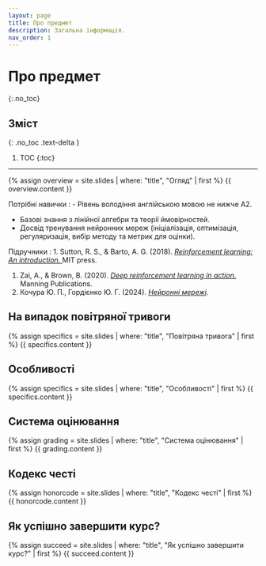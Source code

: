 ```yaml
---
layout: page
title: Про предмет
description: Загальна інформація.
nav_order: 1
---
```


# Про предмет
{:.no_toc}

## Зміст
{: .no_toc .text-delta }

1. TOC
{:toc}

---

{% assign overview = site.slides | where: "title", "Огляд" | first %}
{{ overview.content }}


Потрiбнi навички
: - Рівень володіння англійською мовою не нижче А2.
- Базовi знання з лiнiйної алгебри та теорiї ймовiрностей.
- Досвiд тренування нейронних мереж (iнiцiалiзацiя, оптимiзацiя, регуляризацiя, вибiр методу
та метрик для оцiнки).

Підручники
: 1. Sutton, R. S., & Barto, A. G. (2018). [*Reinforcement learning: An introduction.* ](http://incompleteideas.net/book/the-book-2nd.html) MIT press.
1. Zai, A., & Brown, B. (2020). [*Deep reinforcement learning in action.*](https://www.manning.com/books/deep-reinforcement-learning-in-action) Manning Publications.
1. Кочура Ю. П., Гордієнко Ю. Г. (2024). [*Нейронні мережі*](https://github.com/dml-book/dml/releases/download/v0.1.10/0.1.10-final.pdf).


## На випадок повітряної тривоги
{% assign specifics = site.slides | where: "title", "Повітряна тривога" | first %}
{{ specifics.content }}

## Особливостi
{% assign specifics = site.slides | where: "title", "Особливостi" | first %}
{{ specifics.content }}

## Система оцiнювання
{% assign grading = site.slides | where: "title", "Система оцiнювання" | first %}
{{ grading.content }}


## Кодекс честi
{% assign honorcode = site.slides | where: "title", "Кодекс честi" | first %}
{{ honorcode.content }}


## Як успішно завершити курс?
{% assign succeed = site.slides | where: "title", "Як успішно завершити курс?" | first %}
{{ succeed.content }}